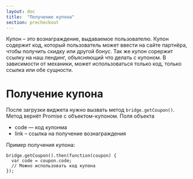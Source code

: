 ```yaml
---
layout: doc
title:  "Получение купона"
section: precheckout
---
```


Купон – это вознаграждение, выдаваемое пользователю. Купон содержит код, который пользователь может ввести на сайте партнёра, чтобы получить скидку или другой бонус.
Так же купон сорержит ссылку на наш лендинг, объясняющий что делать с купоном. В зависимости от механики, может использоваться только код, только ссылка или обе сущности.

# Получение купона
После загрузки виджета нужно вызвать метод `bridge.getCoupon()`. Метод вернёт Promise с объектом-купоном.
Поля объекта
* code — код купонма
* link – ссылка на получение вознаграждения

Пример получения купона:

```
bridge.getCoupon().then(function(coupon) {
  var code = coupon.code;
  // Можно использовать код купона
});
```
